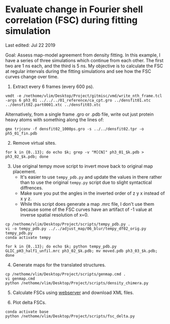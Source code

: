 # Evaluate change in Fourier shell correlation (FSC) during fitting simulation

Last edited: Jul 22 2019

Goal: Assess map-model agreement from density fitting. In this example, I have a series of three simulations which continue from each other. The first two are 1 ns each, and the third is 5 ns. My objective is to calculate the FSC at regular intervals during the fitting simulations and see how the FSC curves change over time.

1. Extract every 6 frames (every 600 ps).

```
vmdt -e /nethome/vlim/Desktop/Project/gitmisc/vmd/write_nth_frame.tcl -args 6 ph3_01 ../../../01_reference/ca_cpt.gro ../densfit01.xtc ../densfit02.part0001.xtc ../densfit03.xtc
```

Alternatively, from a single frame .gro or .pdb file, write out just protein heavy atoms with something along the lines of:

```
gmx trjconv -f densfit02_1000ps.gro -s ../../densfit02.tpr -o ph5_01_fin.pdb
```

2. Remove virtual sites.

```
for k in {0..13}; do echo $k; grep -v "M[CN]" ph3_01_$k.pdb > ph3_02_$k.pdb; done
```

3. Use original tempy move script to invert move back to original map placement. 
    * It's easier to use `tempy_pdb.py` and update the values in there rather than to use the original `tempy.py` script due to slight syntactical diffrences. 
    * Make sure you put the angles in the inverted order of z y x instead of x y z.
    * While this script does generate a map .mrc file, I don't use them because some of the FSC curves have an artifact of -1 value at inverse spatial resolution of x=0.

```
cp /nethome/vlim/Desktop/Project/scripts/tempy_pdb.py .
vi -o tempy_pdb.py ../../adjust_map/06_blur/tempy_df02_orig.py tempy_pdb.py
conda activate tempy

for k in {0..13}; do echo $k; python tempy_pdb.py GLIC_pH3_half1_unfil.mrc ph3_02_$k.pdb; mv moved.pdb ph3_03_$k.pdb; done
```

4. Generate maps for the translated structures.

```
cp /nethome/vlim/Desktop/Project/scripts/genmap.cmd .
vi genmap.cmd
python /nethome/vlim/Desktop/Project/scripts/density_chimera.py
```

5. Calculate FSCs using [webserver](https://www.ebi.ac.uk/pdbe/emdb/validation/fsc/) and download XML files.

6. Plot delta FSCs.

```
conda activate base
python /nethome/vlim/Desktop/Project/scripts/fsc_delta.py
```
